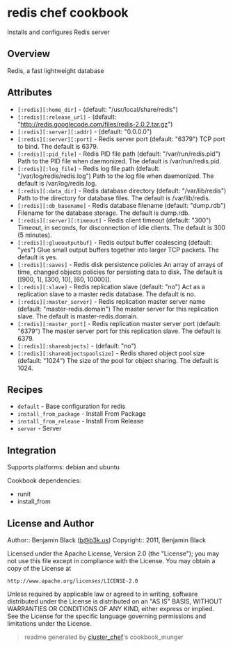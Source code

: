 # redis chef cookbook

Installs and configures Redis server

## Overview

Redis, a fast lightweight database

## Attributes

  
* `[:redis][:home_dir]`               -  (default: "/usr/local/share/redis")
* `[:redis][:release_url]`            -  (default: "http://redis.googlecode.com/files/redis-2.0.2.tar.gz")
* `[:redis][:server][:addr]`                   -  (default: "0.0.0.0")
* `[:redis][:server][:port]`                   - Redis server port (default: "6379")
  TCP port to bind.  The default is 6379.
* `[:redis][:pid_file]`               - Redis PID file path (default: "/var/run/redis.pid")
  Path to the PID file when daemonized.  The default is /var/run/redis.pid.
* `[:redis][:log_file]`               - Redis log file path (default: "/var/log/redis/redis.log")
  Path to the log file when daemonized.  The default is /var/log/redis.log.
* `[:redis][:data_dir]`               - Redis database directory (default: "/var/lib/redis")
  Path to the directory for database files.  The default is /var/lib/redis.
* `[:redis][:db_basename]`            - Redis database filename (default: "dump.rdb")
  Filename for the database storage.  The default is dump.rdb.
* `[:redis][:server][:timeout]`         - Redis client timeout (default: "300")
  Timeout, in seconds, for disconnection of idle clients.  The default is 300 (5 minutes).
* `[:redis][:glueoutputbuf]`          - Redis output buffer coalescing (default: "yes")
  Glue small output buffers together into larger TCP packets.  The default is yes.
* `[:redis][:saves]`                  - Redis disk persistence policies
  An array of arrays of time, changed objects policies for persisting data to disk.  The default is [[900, 1], [300, 10], [60, 10000]].
* `[:redis][:slave]`                  - Redis replication slave (default: "no")
  Act as a replication slave to a master redis database.  The default is no.
* `[:redis][:master_server]`          - Redis replication master server name (default: "master-redis.domain")
  The master server for this replication slave.  The default is master-redis.domain.
* `[:redis][:master_port]`            - Redis replication master server port (default: "6379")
  The master server port for this replication slave.  The default is 6379.
* `[:redis][:shareobjects]`           -  (default: "no")
* `[:redis][:shareobjectspoolsize]`   - Redis shared object pool size (default: "1024")
  The size of the pool for object sharing.  The default is 1024.

## Recipes 

* `default`                  - Base configuration for redis
* `install_from_package`     - Install From Package
* `install_from_release`     - Install From Release
* `server`                   - Server


## Integration

Supports platforms: debian and ubuntu

Cookbook dependencies:
* runit
* install_from


## License and Author

Author::                Benjamin Black (<b@b3k.us>)
Copyright::             2011, Benjamin Black

Licensed under the Apache License, Version 2.0 (the "License");
you may not use this file except in compliance with the License.
You may obtain a copy of the License at

    http://www.apache.org/licenses/LICENSE-2.0

Unless required by applicable law or agreed to in writing, software
distributed under the License is distributed on an "AS IS" BASIS,
WITHOUT WARRANTIES OR CONDITIONS OF ANY KIND, either express or implied.
See the License for the specific language governing permissions and
limitations under the License.

> readme generated by [cluster_chef](http://github.com/infochimps/cluster_chef)'s cookbook_munger
